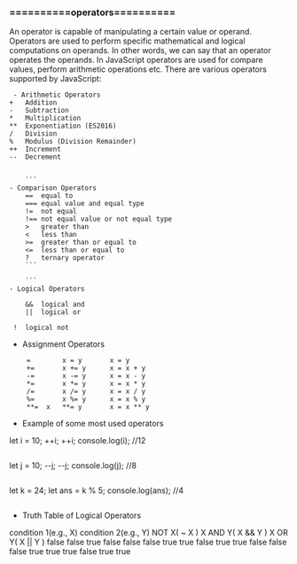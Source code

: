### ==========operators==========

An operator is capable of manipulating a certain value or operand. Operators are used to
perform specific mathematical and logical computations on operands. In other words, we
can say that an operator operates the operands. In JavaScript operators are used for
compare values, perform arithmetic operations etc. There are various operators
supported by JavaScript:

    
     - Arithmetic Operators
    +	Addition
    -	Subtraction
    *	Multiplication
    **	Exponentiation (ES2016)
    /	Division
    %	Modulus (Division Remainder)
    ++	Increment
    --	Decrement

      
        ```
    - Comparison Operators
        ==	equal to
        ===	equal value and equal type
        !=	not equal
        !==	not equal value or not equal type
        >	greater than
        <	less than
        >=	greater than or equal to
        <=	less than or equal to
        ?	ternary operator
        ```

        ```
    - Logical Operators

        &&	logical and
        ||	logical or

     !	logical not
    
    

- Assignment Operators

       =	    x = y	    x = y
       +=	    x += y	    x = x + y
       -=	    x -= y	    x = x - y
       *=	    x *= y	    x = x * y
       /=	    x /= y	    x = x / y
       %=	    x %= y	    x = x % y
       **=	x   **= y	    x = x ** y


- Example of some most used operators

let i = 10;
++i;
++i;
console.log(i); //12

```

```

let j = 10;
--j;
--j;
console.log(j); //8

```

```

let k = 24;
let ans = k % 5;
console.log(ans); //4

```

```

- Truth Table of Logical Operators

condition 1(e.g., X) condition 2(e.g., Y) NOT X( ~ X ) X AND Y( X && Y ) X OR Y( X || Y )
false false true false false
false true true false true
true false false false true
true true false true true

```

```
